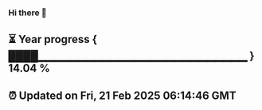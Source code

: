 ### Hi there 👋
⏳ Year progress { ████▁▁▁▁▁▁▁▁▁▁▁▁▁▁▁▁▁▁▁▁▁▁▁▁▁▁ } 14.04 %
---
⏰ Updated on Fri, 21 Feb 2025 06:14:46 GMT
---
